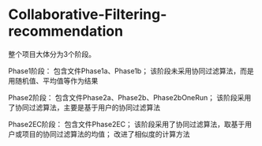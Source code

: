 # Collaborative-Filtering-recommendation

整个项目大体分为3个阶段。

Phase1阶段：
包含文件Phase1a、Phase1b；
该阶段未采用协同过滤算法，而是用随机值、平均值等作为结果

Phase2阶段：
包含文件Phase2a、Phase2b、Phase2bOneRun；
该阶段采用了协同过滤算法，主要是基于用户的协同过滤算法

Phase2EC阶段：
包含文件Phase2EC；
该阶段采用了协同过滤算法，取基于用户或项目的协同过滤算法的均值；
改进了相似度的计算方法